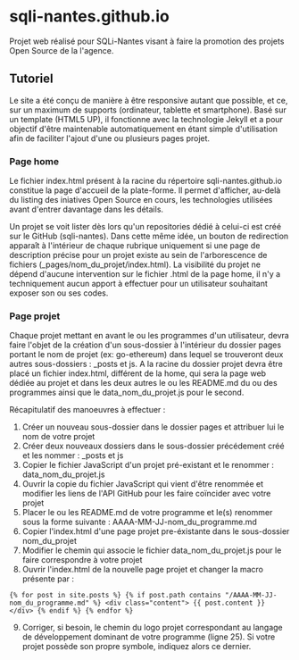 # sqli-nantes.github.io

Projet web réalisé pour SQLi-Nantes visant à faire la promotion des projets Open Source de la l'agence.

## Tutoriel

Le site a été conçu de manière à être responsive autant que possible, et ce, sur un maximum de supports (ordinateur, tablette et smartphone). Basé sur un template (HTML5 UP), il fonctionne avec la technologie Jekyll et a pour objectif d'être maintenable automatiquement en étant simple d'utilisation afin de faciliter l'ajout d'une ou plusieurs pages projet.

### Page home

Le fichier index.html présent à la racine du répertoire sqli-nantes.github.io constitue la page d'accueil de la plate-forme. Il permet d'afficher, au-delà du listing des iniatives Open Source en cours, les technologies utilisées avant d'entrer davantage dans les détails.

Un projet se voit lister dès lors qu'un repositories dédié à celui-ci est créé sur le GitHub (sqli-nantes). Dans cette même idée, un bouton de redirection apparaît à l'intérieur de chaque rubrique uniquement si une page de description précise pour un projet existe au sein de l'arborescence de fichiers (_pages/nom_du_projet/index.html).
La visibilité du projet ne dépend d'aucune intervention sur le fichier .html de la page home, il n'y a techniquement aucun apport à effectuer pour un utilisateur souhaitant exposer son ou ses codes.

### Page projet

Chaque projet mettant en avant le ou les programmes d'un utilisateur, devra faire l'objet de la création d'un sous-dossier à l'intérieur du dossier pages portant le nom de projet (ex: go-ethereum) dans lequel se trouveront deux autres sous-dossiers : _posts et js.
A la racine du dossier projet devra être placé un fichier index.html, différent de la home, qui sera la page web dédiée au projet et dans les deux autres le ou les README.md du ou des programmes ainsi que le data_nom_du_projet.js pour le second.

Récapitulatif des manoeuvres à effectuer :
1. Créer un nouveau sous-dossier dans le dossier pages et attribuer lui le nom de votre projet
2. Créer deux nouveaux dossiers dans le sous-dossier précédement créé et les nommer : _posts et js
3. Copier le fichier JavaScript d'un projet pré-existant et le renommer : data_nom_du_projet.js
4. Ouvrir la copie du fichier JavaScript qui vient d'être renommée et modifier les liens de l'API GitHub pour les faire coïncider avec votre projet
5. Placer le ou les README.md de votre programme et le(s) renommer sous la forme suivante : AAAA-MM-JJ-nom_du_programme.md
6. Copier l'index.html d'une page projet pre-éxistante dans le sous-dossier nom_du_projet
7. Modifier le chemin qui associe le fichier data_nom_du_projet.js pour le faire correspondre à votre projet
8. Ouvrir l'index.html de la nouvelle page projet et changer la macro présente par :

`{% for post in site.posts %} {% if post.path contains "/AAAA-MM-JJ-nom_du_programme.md" %} <div class="content"> {{ post.content }} </div> {% endif %} {% endfor %}`

9. Corriger, si besoin, le chemin du logo projet correspondant au langage de développement dominant de votre programme (ligne 25). Si votre projet possède son propre symbole, indiquez alors ce dernier.
